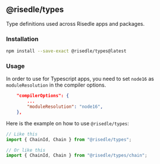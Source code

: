 ## @risedle/types

Type definitions used across Risedle apps and packages.

### Installation

```sh
npm install --save-exact @risedle/types@latest
```

### Usage

In order to use for Typescript apps, you need to set `node16` as
`moduleResolution` in the compiler options.

```json
    "compilerOptions": {
        ...
        "moduleResolution": "node16",
    },
```

Here is the example on how to use `@risedle/types`:

```typescript
// Like this
import { ChainId, Chain } from "@risedle/types";

// Or like this
import { ChainId, Chain } from "@risedle/types/chain";
```
